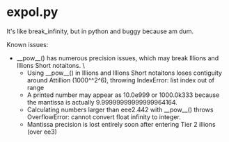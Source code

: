 # expol.py
It's like break_infinity, but in python and buggy because am dum.

Known issues:
- \_\_pow\_\_() has numerous precision issues, which may break Illions and Illions Short notaitons. \
  - Using \_\_pow\_\_() in Illions and Illions Short notaitons loses contiguity around Attillion (1000^^2^6), throwing IndexError: list index out of range
  - A printed number may appear as 10.0e999 or 1000.0k333 because the mantissa is actually 9.99999999999999964164.
  - Calculating numbers larger than eee2.442 with \_\_pow\_\_() throws OverflowError: cannot convert float infinity to integer.
  - Mantissa precision is lost entirely soon after entering Tier 2 illions (over ee3)

